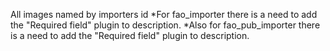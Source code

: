 All images named by importers id
*For fao_importer there is a need to add the "Required field"  plugin to description.
*Also for fao_pub_importer there is a need to add the "Required field"  plugin to description.

